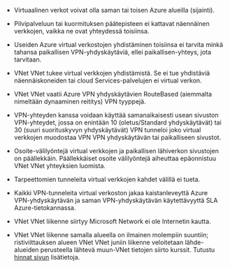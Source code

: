 - Virtuaalinen verkot voivat olla saman tai toisen Azure alueilla (sijainti).

- Pilvipalveluun tai kuormituksen päätepisteen ei kattavat näennäinen verkkojen, vaikka ne ovat yhteydessä toisiinsa.

- Useiden Azure virtual verkostojen yhdistäminen toisiinsa ei tarvita minkä tahansa paikallisen VPN-yhdyskäytäviä, ellei paikallisen-yhteys, jota tarvitaan.

- VNet VNet tukee virtual verkkojen yhdistämistä. Se ei tue yhdistäviä näennäiskoneiden tai cloud Services-palvelujen ei virtual verkon.

- VNet VNet vaatii Azure VPN yhdyskäytävien RouteBased (aiemmalta nimeltään dynaaminen reititys) VPN tyyppejä. 

- VPN-yhteyden kanssa voidaan käyttää samanaikaisesti usean sivuston VPN-yhteydet, jossa on enintään 10 (oletus/Standard yhdyskäytävät) tai 30 (suuri suorituskyvyn yhdyskäytävät) VPN tunneloi joko virtual verkkojen muodostaa VPN VPN yhdyskäytävän tai paikalliseen sivustot.

- Osoite-välilyöntejä virtual verkkojen ja paikallisen lähiverkon sivustojen on päällekkäin. Päällekkäiset osoite välilyöntejä aiheuttaa epäonnistuu VNet VNet yhteyksien luomista.

- Tarpeettomien tunneleita virtual verkkojen kahdet välillä ei tueta.

- Kaikki VPN-tunneleita virtual verkoston jakaa kaistanleveyttä Azure VPN-yhdyskäytävän ja saman VPN-yhdyskäytävän käytettävyyttä SLA Azure-tietokannassa.

- VNet VNet liikenne siirtyy Microsoft Network ei ole Internetin kautta.

- VNet VNet liikenne samalla alueella on ilmainen molempiin suuntiin; ristiviittauksen alueen VNet VNet juniin liikenne veloitetaan lähde-alueiden perusteella lähtevä muun-VNet tietojen siirto kurssit. Tutustu [hinnat sivun](https://azure.microsoft.com/pricing/details/vpn-gateway/) lisätietoja.